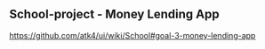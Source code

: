 ## School-project - Money Lending App

https://github.com/atk4/ui/wiki/School#goal-3-money-lending-app
